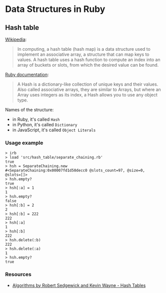 # Data Structures in Ruby

## Hash table

[Wikipedia](https://en.wikipedia.org/wiki/Hash_table):

> In computing, a hash table (hash map) is a data structure used to implement an associative array, a structure that can map keys to values. A hash table uses a hash function to compute an index into an array of buckets or slots, from which the desired value can be found.

[Ruby documentation](https://ruby-doc.org/core-2.4.0/Hash.html):

> A Hash is a dictionary-like collection of unique keys and their values. Also called associative arrays, they are similar to Arrays, but where an Array uses integers as its index, a Hash allows you to use any object type.

Names of the structure:

- in Ruby, it's called `Hash`
- in Python, it's called `Dictionary`
- in JavaScript, it's called `Object Literals`

### Usage example

```
> irb
> load 'src/hash_table/separate_chaining.rb'
true
> hsh = SeparateChaining.new
#<SeparateChaining:0x00007fd1d50decc0 @slots_count=97, @size=0, @slots=[]>
> hsh.empty?
true
> hsh[:a] = 1
1
> hsh.empty?
false
> hsh[:b] = 2
2
> hsh[:b] = 222
222
> hsh[:a]
1
> hsh[:b]
222
> hsh.delete(:b)
222
> hsh.delete(:a)
1
> hsh.empty?
true
```

### Resources

- [Algorithms by Robert Sedgewick and Kevin Wayne - Hash Tables](http://algs4.cs.princeton.edu/34hash/)
